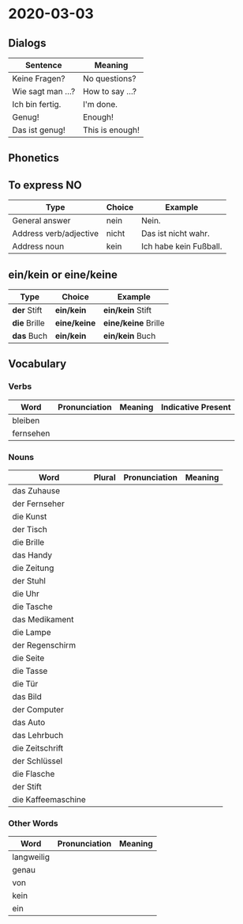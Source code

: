 # 2020-03-03

## Dialogs

| Sentence        | Meaning         |
| --------------- | --------------- |
| Keine Fragen?   | No questions?   |
| Wie sagt man …? | How to say …?   |
| Ich bin fertig. | I'm done.       |
| Genug!          | Enough!         |
| Das ist genug!  | This is enough! |

## Phonetics





## To express NO

| Type                   | Choice | Example                |
| ---------------------- | ------ | ---------------------- |
| General answer         | nein   | Nein.                  |
| Address verb/adjective | nicht  | Das ist nicht wahr.    |
| Address noun           | kein   | Ich habe kein Fußball. |

## ein/kein or eine/keine

| Type           | Choice         | Example               |
| -------------- | -------------- | --------------------- |
| **der** Stift  | **ein/kein**   | **ein/kein** Stift    |
| **die** Brille | **eine/keine** | **eine/keine** Brille |
| **das** Buch   | **ein/kein**   | **ein/kein** Buch     |

## Vocabulary

### Verbs

| Word      | Pronunciation | Meaning | Indicative Present |
| --------- | ------------- | ------- | ------------------ |
| bleiben   |               |         |                    |
| fernsehen |               |         |                    |

### Nouns

| Word               | Plural | Pronunciation | Meaning |
| ------------------ | ------ | ------------- | ------- |
| das Zuhause        |        |               |         |
| der Fernseher      |        |               |         |
| die Kunst          |        |               |         |
| der Tisch          |        |               |         |
| die Brille         |        |               |         |
| das Handy          |        |               |         |
| die Zeitung        |        |               |         |
| der Stuhl          |        |               |         |
| die Uhr            |        |               |         |
| die Tasche         |        |               |         |
| das Medikament     |        |               |         |
| die Lampe          |        |               |         |
| der Regenschirm    |        |               |         |
| die Seite          |        |               |         |
| die Tasse          |        |               |         |
| die Tür            |        |               |         |
| das Bild           |        |               |         |
| der Computer       |        |               |         |
| das Auto           |        |               |         |
| das Lehrbuch       |        |               |         |
| die Zeitschrift    |        |               |         |
| der Schlüssel      |        |               |         |
| die Flasche        |        |               |         |
| der Stift          |        |               |         |
| die Kaffeemaschine |        |               |         |

### Other Words

| Word       | Pronunciation | Meaning |
| ---------- | ------------- | ------- |
| langweilig |               |         |
| genau      |               |         |
| von        |               |         |
| kein       |               |         |
| ein        |               |         |